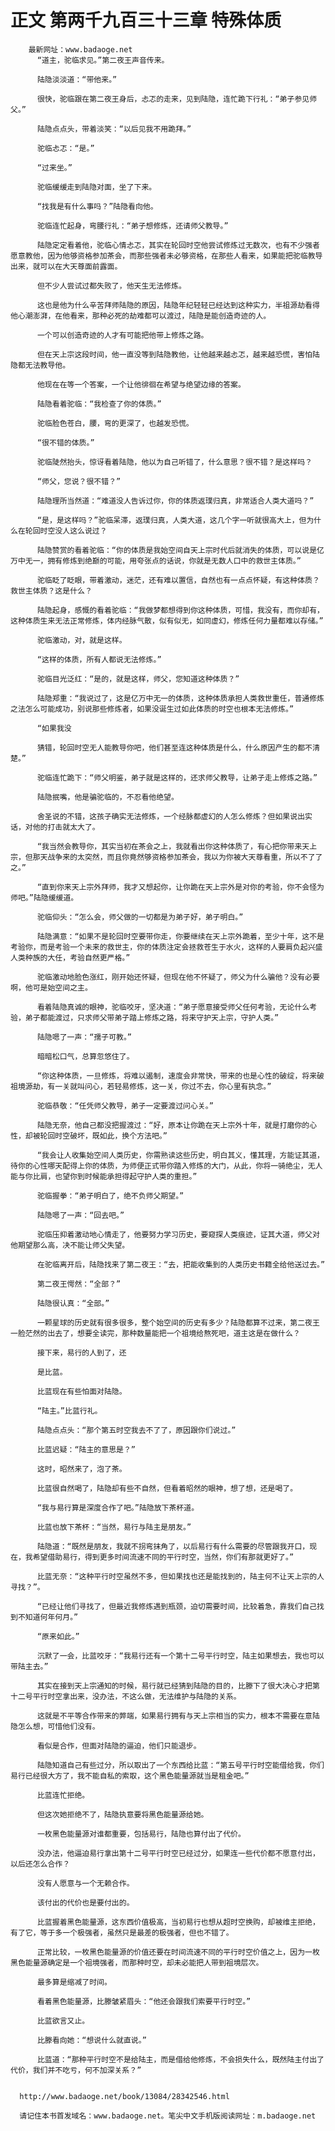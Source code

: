 # 正文 第两千九百三十三章 特殊体质
        最新网址：www.badaoge.net
          “道主，驼临求见。”第二夜王声音传来。
      
          陆隐淡淡道：“带他来。”
      
          很快，驼临跟在第二夜王身后，忐忑的走来，见到陆隐，连忙跪下行礼：“弟子参见师父。”
      
          陆隐点点头，带着淡笑：“以后见我不用跪拜。”
      
          驼临忐忑：“是。”
      
          “过来坐。”
      
          驼临缓缓走到陆隐对面，坐了下来。
      
          “找我是有什么事吗？”陆隐看向他。
      
          驼临连忙起身，弯腰行礼：“弟子想修炼，还请师父教导。”
      
          陆隐定定看着他，驼临心情忐忑，其实在轮回时空他尝试修炼过无数次，也有不少强者愿意教他，因为他够资格参加茶会，而那些强者未必够资格，在那些人看来，如果能把驼临教导出来，就可以在大天尊面前露面。
      
          但不少人尝试过都失败了，他天生无法修炼。
      
          这也是他为什么辛苦拜师陆隐的原因，陆隐年纪轻轻已经达到这种实力，半祖源劫看得他心潮澎湃，在他看来，那种必死的劫难都可以渡过，陆隐是能创造奇迹的人。
      
          一个可以创造奇迹的人才有可能把他带上修炼之路。
      
          但在天上宗这段时间，他一直没等到陆隐教他，让他越来越忐忑，越来越恐慌，害怕陆隐都无法教导他。
      
          他现在在等一个答案，一个让他徘徊在希望与绝望边缘的答案。
      
          陆隐看着驼临：“我检查了你的体质。”
      
          驼临脸色苍白，腰，弯的更深了，也越发恐慌。
      
          “很不错的体质。”
      
          驼临陡然抬头，惊讶看着陆隐，他以为自己听错了，什么意思？很不错？是这样吗？
      
          “师父，您说？很不错？”
      
          陆隐理所当然道：“难道没人告诉过你，你的体质返璞归真，非常适合人类大道吗？”
      
          “是，是这样吗？”驼临呆滞，返璞归真，人类大道，这几个字一听就很高大上，但为什么在轮回时空没人这么说过？
      
          陆隐赞赏的看着驼临：“你的体质是我始空间自天上宗时代后就消失的体质，可以说是亿万中无一，拥有修炼到绝巅的可能，用夸张点的话说，你就是无数人口中的救世主体质。”
      
          驼临眨了眨眼，带着激动，迷茫，还有难以置信，自然也有一点点怀疑，有这种体质？救世主体质？这是什么？
      
          陆隐起身，感慨的看着驼临：“我做梦都想得到你这种体质，可惜，我没有，而你却有，这种体质生来无法正常修炼，体内经脉气散，似有似无，如同虚幻，修炼任何力量都难以存储。”
      
          驼临激动，对，就是这样。
      
          “这样的体质，所有人都说无法修炼。”
      
          驼临目光泛红：“是的，就是这样，师父，您知道这种体质？”
      
          陆隐郑重：“我说过了，这是亿万中无一的体质，这种体质承担人类救世重任，普通修炼之法怎么可能成功，别说那些修炼者，如果没诞生过如此体质的时空也根本无法修炼。”
      
          “如果我没
      
          猜错，轮回时空无人能教导你吧，他们甚至连这种体质是什么，什么原因产生的都不清楚。”
      
          驼临连忙跪下：“师父明鉴，弟子就是这样的，还求师父教导，让弟子走上修炼之路。”
      
          陆隐抿嘴，他是骗驼临的，不忍看他绝望。
      
          舍圣说的不错，这孩子确实无法修炼，一个经脉都虚幻的人怎么修炼？但如果说出实话，对他的打击就太大了。
      
          “我当然会教导你，其实当初在茶会之上，我就看出你这种体质了，有心把你带来天上宗，但那天战争来的太突然，而且你竟然够资格参加茶会，我以为你被大天尊看重，所以不了了之。”
      
          “直到你来天上宗外拜师，我才又想起你，让你跪在天上宗外是对你的考验，你不会怪为师吧。”陆隐缓缓道。
      
          驼临仰头：“怎么会，师父做的一切都是为弟子好，弟子明白。”
      
          陆隐满意：“如果不是轮回时空要带你走，你要继续在天上宗外跪着，至少十年，这不是考验你，而是考验一个未来的救世主，你的体质注定会拯救苍生于水火，这样的人要肩负起兴盛人类种族的大任，考验自然更严格。”
      
          驼临激动地脸色涨红，刚开始还怀疑，但现在他不怀疑了，师父为什么骗他？没有必要啊，他可是始空间之主。
      
          看着陆隐真诚的眼神，驼临咬牙，坚决道：“弟子愿意接受师父任何考验，无论什么考验，弟子都能渡过，只求师父带弟子踏上修炼之路，将来守护天上宗，守护人类。”
      
          陆隐嗯了一声：“孺子可教。”
      
          暗暗松口气，总算忽悠住了。
      
          “你这种体质，一旦修炼，将难以遏制，速度会非常快，带来的也是心性的破绽，将来破祖境源劫，有一关就叫问心，若轻易修炼，这一关，你过不去，你心里有执念。”
      
          驼临恭敬：“任凭师父教导，弟子一定要渡过问心关。”
      
          陆隐无奈，他自己都没把握渡过：“好，原本让你跪在天上宗外十年，就是打磨你的心性，却被轮回时空破坏，既如此，换个方法吧。”
      
          “我会让人收集始空间人类历史，你需熟读这些历史，明白其义，懂其理，方能证其道，待你的心性哪天配得上你的体质，为师便正式带你踏入修炼的大门，从此，你将一骑绝尘，无人能与你比肩，也望你到时候能承担得起守护人类的重担。”
      
          驼临握拳：“弟子明白了，绝不负师父期望。”
      
          陆隐嗯了一声：“回去吧。”
      
          驼临压抑着激动地心情走了，他要努力学习历史，要窥探人类痕迹，证其大道，师父对他期望那么高，决不能让师父失望。
      
          在驼临离开后，陆隐找来了第二夜王：“去，把能收集到的人类历史书籍全给他送过去。”
      
          第二夜王愕然：“全部？”
      
          陆隐很认真：“全部。”
      
          一颗星球的历史就有很多很多，整个始空间的历史有多少？陆隐都算不过来，第二夜王一脸茫然的出去了，想要全读完，那种数量能把一个祖境给熬死吧，道主这是在做什么？
      
          接下来，易行的人到了，还
      
          是比蓝。
      
          比蓝现在有些怕面对陆隐。
      
          “陆主。”比蓝行礼。
      
          陆隐点点头：“那个第五时空我去不了了，原因跟你们说过。”
      
          比蓝迟疑：“陆主的意思是？”
      
          这时，昭然来了，泡了茶。
      
          比蓝很自然喝了，陆隐却有些不自然，但看着昭然的眼神，想了想，还是喝了。
      
          “我与易行算是深度合作了吧。”陆隐放下茶杯道。
      
          比蓝也放下茶杯：“当然，易行与陆主是朋友。”
      
          陆隐道：“既然是朋友，我就不拐弯抹角了，以后易行有什么需要的尽管跟我开口，现在，我希望借助易行，得到更多时间流速不同的平行时空，当然，你们有那就更好了。”
      
          比蓝无奈：“这种平行时空虽然不多，但如果找也还是能找到的，陆主何不让天上宗的人寻找？”。
      
          “已经让他们寻找了，但最近我修炼遇到瓶颈，迫切需要时间，比较着急，靠我们自己找到不知道何年何月。”
      
          “原来如此。”
      
          沉默了一会，比蓝咬牙：“我易行还有一个第十二号平行时空，陆主如果想去，我也可以带陆主去。”
      
          其实在接到天上宗通知的时候，易行就已经猜到陆隐的目的，比滕下了很大决心才把第十二号平行时空拿出来，没办法，不这么做，无法维护与陆隐的关系。
      
          这就是不平等合作带来的弊端，如果易行拥有与天上宗相当的实力，根本不需要在意陆隐怎么想，可惜他们没有。
      
          看似是合作，但面对陆隐的逼迫，他们只能退步。
      
          陆隐知道自己有些过分，所以取出了一个东西给比蓝：“第五号平行时空能借给我，你们易行已经很大方了，我不能自私的索取，这个黑色能量源就当是租金吧。”
      
          比蓝连忙拒绝。
      
          但这次她拒绝不了，陆隐执意要将黑色能量源给她。
      
          一枚黑色能量源对谁都重要，包括易行，陆隐也算付出了代价。
      
          没办法，他逼迫易行拿出第十二号平行时空已经过分，如果连一些代价都不愿意付出，以后还怎么合作？
      
          没有人愿意与一个无赖合作。
      
          该付出的代价也是要付出的。
      
          比蓝握着黑色能量源，这东西价值极高，当初易行也想从超时空换购，却被维主拒绝，有了它，等于多一个极强者，虽然只是最差的极强者，但也不错了。
      
          正常比较，一枚黑色能量源的价值还要在时间流速不同的平行时空价值之上，因为一枚黑色能量源确定是一个祖境强者，而那种时空，却未必能把人带到祖境层次。
      
          最多算是缩减了时间。
      
          看着黑色能量源，比滕皱紧眉头：“他还会跟我们索要平行时空。”
      
          比蓝欲言又止。
      
          比滕看向她：“想说什么就直说。”
      
          比蓝道：“那种平行时空不是给陆主，而是借给他修炼，不会损失什么，既然陆主付出了代价，我们并不吃亏，何不加深关系？”
      
      
      http://www.badaoge.net/book/13084/28342546.html
      
      请记住本书首发域名：www.badaoge.net。笔尖中文手机版阅读网址：m.badaoge.net